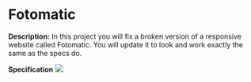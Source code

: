 # Fotomatic

**Description:** In this project you will fix a broken version of a responsive website called Fotomatic.
You will update it to look and work exactly the same as the specs do.

**Specification**
<img src="resources/images/spec.png">